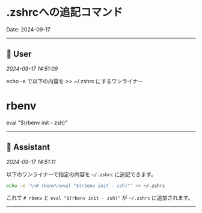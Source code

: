 # .zshrcへの追記コマンド

Date: 2024-09-17

---

## 👤 User
*2024-09-17 14:51:09*

echo -e で以下の内容を &gt;&gt; ~/.zshrc にするワンライナー

# rbenv
eval "$(rbenv init - zsh)"

---

## 🤖 Assistant
*2024-09-17 14:51:11*

以下のワンライナーで指定の内容を `~/.zshrc` に追記できます。

```bash
echo -e '\n# rbenv\neval "$(rbenv init - zsh)"' >> ~/.zshrc
``` 

これで `# rbenv` と `eval "$(rbenv init - zsh)"` が `~/.zshrc` に追加されます。

---
